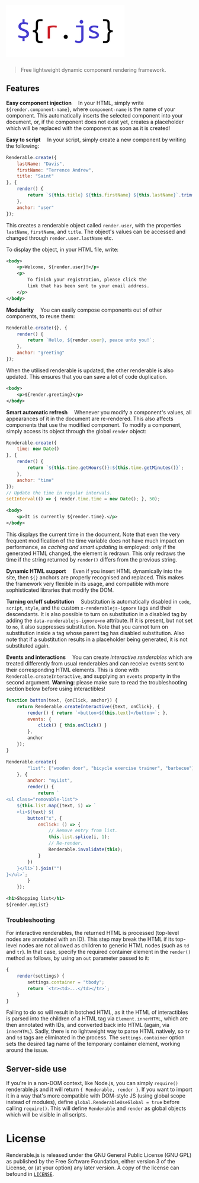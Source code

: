 # ![Renderable.js](logo.png?raw=true "Renderable.js logo")

> Free lightweight dynamic component rendering framework.

## Features

**Easy component injection**&emsp;
In your HTML, simply write `${render.component-name}`, where `component-name` is the name of your component.
This automatically inserts the selected component into your document, or, if the component does not exist yet, creates a placeholder which will be replaced with the component as soon as it is created!

**Easy to script**&emsp;
In your script, simply create a new component by writing the following:

```javascript
Renderable.create({
	lastName: "Davis",
	firstName: "Terrence Andrew",
	title: "Saint"
}, {
	render() {
		return `${this.title} ${this.firstName} ${this.lastName}`.trim();
	},
	anchor: "user"
});
```

This creates a renderable object called `render.user`, with the properties `lastName`, `firstName`, and `title`.
The object's values can be accessed and changed through `render.user.lastName` etc.

To display the object, in your HTML file, write:

```xml
<body>
	<p>Welcome, ${render.user}!</p>
	<p>
		To finish your registration, please click the
		link that has been sent to your email address.
	</p>
</body>
```

**Modularity**&emsp;
You can easily compose components out of other components, to reuse them:

```javascript
Renderable.create({}, {
	render() {
		return `Hello, ${render.user}, peace unto you!`;
	},
	anchor: "greeting"
});
```

When the utilised renderable is updated, the other renderable is also updated.
This ensures that you can save a lot of code duplication.

```xml
<body>
	<p>${render.greeting}</p>
</body>
```

**Smart automatic refresh**&emsp;
Whenever you modify a component's values, all appearances of it in the document are re-rendered.
This also affects components that use the modified component.
To modify a component, simply access its object through the global `render` object:

```javascript
Renderable.create({
	time: new Date()
}, {
	render() {
		return `${this.time.getHours()}:${this.time.getMinutes()}`;
	},
	anchor: "time"
});
// Update the time in regular intervals.
setInterval(() => { render.time.time = new Date(); }, 50);
```

```xml
<body>
	<p>It is currently ${render.time}.</p>
</body>
```

This displays the current time in the document.
Note that even the very frequent modification of the time variable does not have much impact on performance, as *caching and smart updating* is employed: only if the generated HTML changed, the element is redrawn.
This only redraws the time if the string returned by `render()` differs from the previous string.

**Dynamic HTML support**&emsp;
Even if you insert HTML dynamically into the site, then `${}` anchors are properly recognised and replaced.
This makes the framework very flexible in its usage, and compatible with more sophisticated libraries that modify the DOM.

**Turning on/off substitution**&emsp;
Substitution is automatically disabled in `code`, `script`, `style`, and the custom `x-renderablejs-ignore` tags and their descendants.
It is also possible to turn on substitution in a disabled tag by adding the `data-renderablejs-ignore=no` attribute.
If it is present, but not set to `no`, it also suppresses substitution.
Note that you cannot turn on substitution inside a tag whose parent tag has disabled substitution.
Also note that if a substitution results in a placeholder being generated, it is not substituted again.

**Events and interactions**&emsp;
You can create _interactive renderables_ which are treated differently from usual renderables and can receive events sent to their corresponding HTML elements.
This is done with `Renderable.createInteractive`, and supplying an `events` property in the second argument. **Warning**: please make sure to read the troubleshooting section below before using interactibles!

```js
function button(text, {onClick, anchor}) {
	return Renderable.createInteractive({text, onClick}, {
		render() { return `<button>${this.text}</button>`; },
		events: {
			click() { this.onClick() }
		},
		anchor
	});
}
```

```js
Renderable.create({
		"list": ["wooden door", "bicycle exercise trainer", "barbecue"]
	}, {
		anchor: "myList",
		render() {
			return `
<ul class="removable-list">
	${this.list.map((text, i) => `
	<li>${text} ${
		button("x", {
			onClick: () => {
				// Remove entry from list.
				this.list.splice(i, 1);
				// Re-render.
				Renderable.invalidate(this);
			}
		})
	}</li>`).join("")
}</ul>`;
		}
	});
```

```xml
<h1>Shopping list</h1>
${render.myList}
```

### Troubleshooting

For interactive renderables, the returned HTML is processed (top-level nodes are annotated with an ID). This step may break the HTML if its top-level nodes are not allowed as children to generic HTML nodes (such as `td` and `tr`). In that case, specify the required container element in the `render()` method as follows, by using an `out` parameter passed to it:

```js
{
	render(settings) {
		settings.container = "tbody";
		return `<tr><td>...</td></tr>`;
	}
}
```

Failing to do so will result in botched HTML, as it the HTML of interactibles is parsed into the children of a HTML tag via `Element.innerHTML`, which are then annotated with IDs, and converted back into HTML (again, via `innerHTML`). Sadly, there is no lightweight way to parse HTML natively, so `tr` and `td` tags are eliminated in the process. The `settings.container` option sets the desired tag name of the temporary container element, working around the issue.

## Server-side use

If you're in a non-DOM context, like Node.js, you can simply `require()` renderable.js and it will return `{ Renderable, render }`.
If you want to import it in a way that's more compatible with DOM-style JS (using global scope instead of modules), define `global.RenderableUseGlobal = true` before calling `require()`.
This will define `Renderable` and `render` as global objects which will be visible in all scripts.

# License

Renderable.js is released under the GNU General Public License (GNU GPL) as published by the Free Software Foundation, either version 3 of the License, or (at your option) any later version.
A copy of the license can befound in [`LICENSE`](LICENSE).